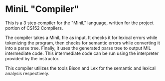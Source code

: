 MiniL "Compiler"
========================================

This is a 3 step compiler for the "MiniL" language, written for the project portion of CS152 Compilers. 

The compiler takes a MiniL file as input. It checks it for lexical errors while tokenizing the program, then checks for semantic errors while converting it into a parse tree. Finally, it uses the generated parse tree to output MIL intermediate code. This intermediate code can be run using the interpreter provided by the instructor.

This compiler utilizes the tools Bison and Lex for the semantic and lexical analysis respectively.
